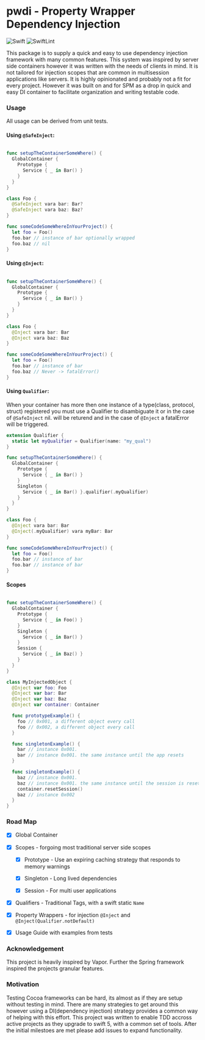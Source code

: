 
# pwdi - Property Wrapper Dependency Injection

![Swift](https://github.com/pedantix/pwdi/workflows/Swift/badge.svg)
![SwiftLint](https://github.com/pedantix/pwdi/workflows/SwiftLint/badge.svg)
  

This package is to supply a quick and easy to use dependency injection framework with many common features. This system was inspired by server side containers however it was written with the needs of clients in mind. It is not tailored for injection scopes that are common in multisession applications like servers. It is highly opinionated and probably not a fit for every project. However it was built on and for SPM as a drop in quick and easy DI container to facilitate  organization and writing testable code.


### Usage
All usage can be derived from unit tests.

#### Using `@SafeInject`:

```Swift

func setupTheContainerSomeWhere() {
  GlobalContainer {
    Prototype {
      Service { _ in Bar() }
    }
  }
}

class Foo {
  @SafeInject vara bar: Bar?
  @SafeInject vara baz: Baz?
}

func someCodeSomeWhereInYourProject() {
  let foo = Foo()
  foo.bar // instance of bar optionally wrapped
  foo.baz // nil
}
```

#### Using `@Inject`:

```Swift

func setupTheContainerSomeWhere() {
  GlobalContainer {
    Prototype {
      Service { _ in Bar() }
    }
  }
}

class Foo {
  @Inject vara bar: Bar
  @Inject vara baz: Baz
}

func someCodeSomeWhereInYourProject() {
  let foo = Foo()
  foo.bar // instance of bar
  foo.baz // Never -> fatalError()
}
```

#### Using `Qualifier`:
When your container has more then one instance of a type(class, protocol, struct) registered you must use a Qualifier to disambiguate it or in the case of `@SafeInject` nil. will be returend and in the case of `@Inject` a fatalError will be triggered.

```Swift
extension Qualifier {
  static let myQualifier = Qualifier(name: "my_qual")
}

func setupTheContainerSomeWhere() {
  GlobalContainer {
    Prototype {
      Service { _ in Bar() }
    }
    Singleton {
      Service { _ in Bar() }.qualifier(.myQualifier)
    }
  }
}

class Foo {
  @Inject vara bar: Bar
  @Inject(.myQualifier) vara myBar: Bar
}

func someCodeSomeWhereInYourProject() {
  let foo = Foo()
  foo.bar // instance of bar
  foo.bar // instance of bar
}
```

#### Scopes


```Swift

func setupTheContainerSomeWhere() {
  GlobalContainer {
    Prototype {
      Service { _ in Foo() }
    }
    Singleton {
      Service { _ in Bar() }
    }
    Session {
      Service { _ in Baz() }
    }
  }
}

class MyInjectedObject {
  @Inject var foo: Foo
  @Inject var bar: Bar
  @Inject var baz: Baz
  @Inject var container: Container

  func prototypeExample() {
    foo // 0x001, a different object every call
    foo // 0x002, a different object every call
  }

  func singletonExample() {
    bar // instance 0x001.
    bar // instance 0x001. the same instance until the app resets
  }

  func singletonExample() {
    baz // instance 0x001.
    baz // instance 0x001. the same instance until the session is reset
    container.resetSession()
    baz // instance 0x002
  }
}
```

### Road Map

  

- [X] Global Container

  

- [X] Scopes - forgoing most traditional server side scopes

  

    - [X] Prototype - Use an expiring caching strategy that responds to memory warnings

      

    - [X] Singleton - Long lived dependencies

      

    - [X] Session - For multi user applications

  

- [X] Qualifiers - Traditional Tags, with a swift static `Name`

  

- [X] Property Wrappers - for injection `@Inject` and `@Inject(Qualifier.notDefault)`
  

- [X]  Usage Guide with examples from tests

### Acknowledgement

This project is heavily inspired by Vapor. Further the Spring framework inspired the projects granular features.

### Motivation

Testing Cocoa frameworks can be hard, its almost as if they are setup without testing in mind. There are many strategies to get around this however using a DI(dependency injection) strategy provides a common way of helping with this effort. This project was written to enable TDD accross active projects as they upgrade to swift 5, with a common set of tools. After the initial milestoes are met please add issues to expand functionality.
